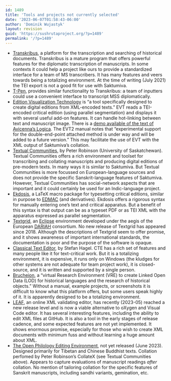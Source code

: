 ```yaml
---
id: 1489
title: 'Tools and projects not currently selected'
date: '2023-06-07T01:58:43-06:00'
author: 'Dominik Wujastyk'
layout: revision
guid: 'https://sushrutaproject.org/?p=1489'
permalink: '/?p=1489'
---
```


- [Transkribus](https://readcoop.eu/transkribus/), a platform for the transcription and searching of historical documents. Transkribus is a mature program that offers powerful features for the diplomatic transcription of manuscripts. In some contexts it could help a project like ours to provide a standardized interface for a team of MS transcribers. It has many features and veers towards being a totalizing environment. At the time of writing (July 2021) the TEI export is not a good fit for use with Saktumiva.
- [T-Pen](http://t-pen.org/TPEN/), provides similar functionality to Transkribus: a team of inputters could use a convenient interface to transcript MSS diplomatically.
- [Edition Visualization Technology](http://evt.labcd.unipi.it/) is “a tool specifically designed to create digital editions from XML-encoded texts.” EVT reads a TEI-encoded critical edition (using parallel segmentation) and displays it with several useful add-on features. It can handle hot-linking between text and manuscript image. There is a [demo available of the text of Avicenna’s Logica](http://evt.labcd.unipi.it/demo/evt2-beta2/avicenna/index.html#/readingTxt?d=doc_1&p=C-112v&s=text-body-div&e=critical). The EVT2 manual notes that “experimental support for the double-end-point attached method is under way and will be added to a future version.” This may facilitate the use of EVT with the XML output of Saktumiva’s collation.
- [Textual Communities](https://textualcommunities.org/app/community/?id=5ae4492bb6bf889b25d8418f&route=view&document=5d437ea2e01ff5326602c0de&page=5d437e5b1d393e0000ee31b6), by Peter Robinson (University of Saskatchewan). Textual Communities offers a rich environment and toolset for transcribing and collating manuscripts and producing digital editions of pre-modern texts. In many ways it is similar to Saktumiva. But Textual Communities is more focussed on European-language sources and does not provide the specific Sanskrit-language features of Saktumiva. However, Textual Communities has social-network aspects that are important and it could certainly be used for an Indic-language project.
- [Ekdosis](https://ctan.org/pkg/ekdosis?lang=en), a LaTeX macro package for typesetting critical editions, similar in purpose to [EDMAC](https://github.com/wujastyk/edmac) (and derivatives). Ekdosis offers a rigorous syntax for manually entering one’s text and critical apparatus. But a benefit of this syntax is that output can be as a typeset PDF or as TEI XML with the apparatus expressed as parallel segmentation.
- [Textgrid](https://de.dariah.eu/en/web/guest/textgridlab), an [Eclipse](https://www.eclipse.org/ide/) environment developed under the aegis of the European [DARIAH](https://de.dariah.eu/en/home) consortium. No new release of Textgrid has appeared since 2018. Although the descriptions of Textgrid seem to offer promise, and it shows awareness of important international standards, the documentation is poor and the purpose of the software is opaque.
- [Classical Text Editor](https://cte.oeaw.ac.at/), by Stefan Hagel. CTE has a rich set of features and many people like it for text-critical work. But it is a totalizing environment, it is expensive, it runs only on Windows (the kludges for other systems are not adequate for team project work), it is closed-source, and it is written and supported by a single person.
- [Brucheion](https://github.com/Brucheion/Brucheion#readme), a “virtual Research Environment (VRE) to create Linked Open Data (LOD) for historical languages and the research of historical objects.” Without a manual, example projects, or screenshots it is difficult to know what this platform offers, but some users speak highly of it. It is apparently designed to be a totalizing environment.
- [LEAF](https://leaf-writer.leaf-vre.org/), an online XML validating editor, has recently (2023-05) reached a new release level and is now a viable alternative to oXygen and Visual Code editor. It has several interesting features, including the ability to edit XML files at GitHub. It is also a tool in the early stages of release cadence, and some expected features are not yet implemented. It shows enormous promise, especially for those who wish to create XML documents with minimum fuss and without learning a huge amount about XML.
- [The Open Philology Editing Environment](https://openphilology.eu/), not yet released (June 2023). Designed primarily for Tibetan and Chinese Buddhist texts. Collation perfomed by Peter Robinson’s CollateX (see Textual Communities above). Appears to capture evaluations of manuscript readings *after* collation. No mention of tailoring collation for the specific features of Sanskrit manuscripts, including sandhi variants, gemination, etc.